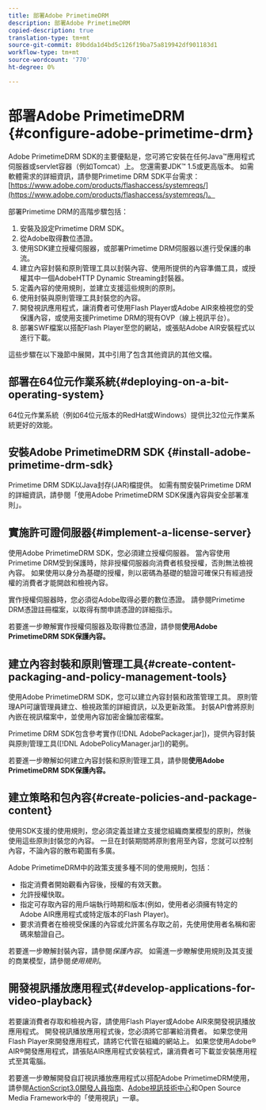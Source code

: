 ```yaml
---
title: 部署Adobe PrimetimeDRM
description: 部署Adobe PrimetimeDRM
copied-description: true
translation-type: tm+mt
source-git-commit: 89bdda1d4bd5c126f19ba75a819942df901183d1
workflow-type: tm+mt
source-wordcount: '770'
ht-degree: 0%

---
```



# 部署Adobe PrimetimeDRM {#configure-adobe-primetime-drm}

Adobe PrimetimeDRM SDK的主要優點是，您可將它安裝在任何Java™應用程式伺服器或servlet容器（例如Tomcat）上。 您還需要JDK™ 1.5或更高版本。 如需軟體需求的詳細資訊，請參閱Primetime DRM SDK平台需求：[https://www.adobe.com/products/flashaccess/systemreqs/](https://www.adobe.com/products/flashaccess/systemreqs/)。

部署Primetime DRM的高階步驟包括：

1. 安裝及設定Primetime DRM SDK。
1. 從Adobe取得數位憑證。
1. 使用SDK建立授權伺服器，或部署Primetime DRM伺服器以進行受保護的串流。
1. 建立內容封裝和原則管理工具以封裝內容、使用所提供的內容準備工具，或授權其中一個AdobeHTTP Dynamic Streaming封裝器。
1. 定義內容的使用規則，並建立支援這些規則的原則。
1. 使用封裝與原則管理工具封裝您的內容。
1. 開發視訊應用程式，讓消費者可使用Flash Player或Adobe AIR來檢視您的受保護內容，或使用支援Primetime DRM的現有OVP（線上視訊平台）。
1. 部署SWF檔案以搭配Flash Player至您的網站，或張貼Adobe AIR安裝程式以進行下載。

這些步驟在以下幾節中展開，其中引用了包含其他資訊的其他文檔。

## 部署在64位元作業系統{#deploying-on-a-bit-operating-system}

64位元作業系統（例如64位元版本的RedHat或Windows）提供比32位元作業系統更好的效能。

## 安裝Adobe PrimetimeDRM SDK {#install-adobe-primetime-drm-sdk}

Primetime DRM SDK以Java封存(JAR)檔提供。 如需有關安裝Primetime DRM的詳細資訊，請參閱「使用Adobe PrimetimeDRM SDK保護內容與安全部署准則」。

## 實施許可證伺服器{#implement-a-license-server}

使用Adobe PrimetimeDRM SDK，您必須建立授權伺服器。 當內容使用Primetime DRM受到保護時，除非授權伺服器向消費者核發授權，否則無法檢視內容。 如果使用以身分為基礎的授權，則以密碼為基礎的驗證可確保只有經過授權的消費者才能開啟和檢視內容。

實作授權伺服器時，您必須從Adobe取得必要的數位憑證。 請參閱Primetime DRM憑證註冊檔案，以取得有關申請憑證的詳細指示。

若要進一步瞭解實作授權伺服器及取得數位憑證，請參閱&#x200B;**使用Adobe PrimetimeDRM SDK保護內容。**

## 建立內容封裝和原則管理工具{#create-content-packaging-and-policy-management-tools}

使用Adobe PrimetimeDRM SDK，您可以建立內容封裝和政策管理工具。 原則管理API可讓管理員建立、檢視政策的詳細資訊，以及更新政策。 封裝API會將原則內嵌在視訊檔案中，並使用內容加密金鑰加密檔案。

Primetime DRM SDK包含參考實作([!DNL AdobePackager.jar])，提供內容封裝與原則管理工具([!DNL AdobePolicyManager.jar])的範例。

若要進一步瞭解如何建立內容封裝和原則管理工具，請參閱&#x200B;**使用Adobe PrimetimeDRM SDK保護內容。**

## 建立策略和包內容{#create-policies-and-package-content}

使用SDK支援的使用規則，您必須定義並建立支援您組織商業模型的原則，然後使用這些原則封裝您的內容。 一旦在封裝期間將原則套用至內容，您就可以控制內容，不論內容的散布範圍有多廣。

Adobe PrimetimeDRM中的政策支援多種不同的使用規則，包括：

* 指定消費者開始觀看內容後，授權的有效天數。
* 允許授權快取。
* 指定可存取內容的用戶端執行時期和版本(例如，使用者必須擁有特定的Adobe AIR應用程式或特定版本的Flash Player)。
* 要求消費者在檢視受保護的內容或允許匿名存取之前，先使用使用者名稱和密碼來驗證自己。

若要進一步瞭解封裝內容，請參閱&#x200B;*保護內容*。 如需進一步瞭解使用規則及其支援的商業模型，請參閱&#x200B;*使用規則*。

## 開發視訊播放應用程式{#develop-applications-for-video-playback}

若要讓消費者存取和檢視內容，請使用Flash Player或Adobe AIR來開發視訊播放應用程式。 開發視訊播放應用程式後，您必須將它部署給消費者。 如果您使用Flash Player來開發應用程式，請將它代管在組織的網站上。 如果您使用Adobe® AIR®開發應用程式，請張貼AIR應用程式安裝程式，讓消費者可下載並安裝應用程式至其電腦。

若要進一步瞭解開發自訂視訊播放應用程式以搭配Adobe PrimetimeDRM使用，請參閱[ActionScript3.0開發人員指南](https://help.adobe.com/en_US/as3/dev/WS9936fa0d5984e93b3f4f38ec1272a447844-8000.html)、[Adobe視訊技術中心](https://www.adobe.com/devnet/video/)和Open Source Media Framework中的「使用視訊」一章。